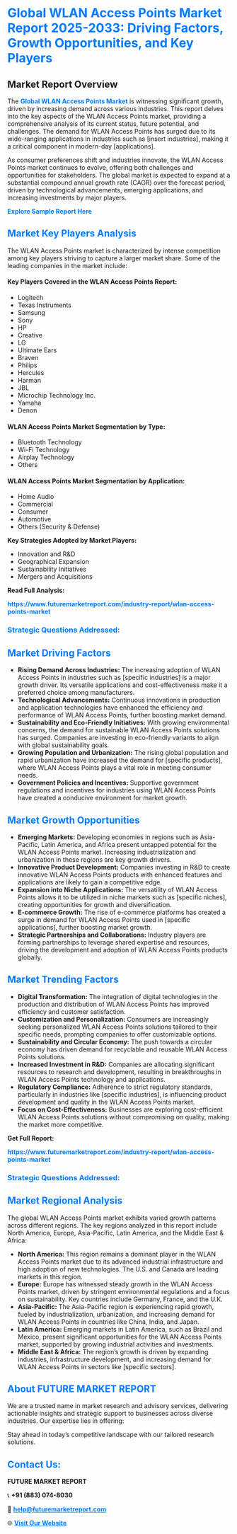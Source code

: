 <h1 style="color: #007BFF;">Global WLAN Access Points Market Report 2025-2033: Driving Factors, Growth Opportunities, and Key Players</h1>

<section id="overview">
<h2>Market Report Overview</h2>
<p>The <a href="https://www.futuremarketreport.com/industry-report/wlan-access-points-market" style="color: #007BFF; text-decoration: none;"><strong>Global WLAN Access Points Market</strong></a> is witnessing significant growth, driven by increasing demand across various industries. This report delves into the key aspects of the WLAN Access Points market, providing a comprehensive analysis of its current status, future potential, and challenges. The demand for WLAN Access Points has surged due to its wide-ranging applications in industries such as [insert industries], making it a critical component in modern-day [applications].</p>
<p>As consumer preferences shift and industries innovate, the WLAN Access Points market continues to evolve, offering both challenges and opportunities for stakeholders. The global market is expected to expand at a substantial compound annual growth rate (CAGR) over the forecast period, driven by technological advancements, emerging applications, and increasing investments by major players.</p>
</section>

<section id="overview">
<p><a href="https://www.futuremarketreport.com/request-sample/reportId=32940" style="color: #007BFF; text-decoration: none;"><strong>Explore Sample Report Here</strong></a></p>
</section>

<section id="key-players">
<h2 style="color: #007BFF;">Market Key Players Analysis</h2>
<p>The WLAN Access Points market is characterized by intense competition among key players striving to capture a larger market share. Some of the leading companies in the market include:</p>
<h4>Key Players Covered in the WLAN Access Points Report:</h4>
<ul><li>Logitech</li><li>Texas Instruments</li><li>Samsung</li><li>Sony</li><li>HP</li><li>Creative</li><li>LG</li><li>Ultimate Ears</li><li>Braven</li><li>Philips</li><li>Hercules</li><li>Harman</li><li>JBL</li><li>Microchip Technology Inc.</li><li>Yamaha</li><li>Denon</li></ul>
<h4>WLAN Access Points Market Segmentation by Type:</h4>
<ul><li>Bluetooth Technology</li><li>Wi-Fi Technology</li><li>Airplay Technology</li><li>Others</li></ul>

<h4>WLAN Access Points Market Segmentation by Application:</h4>
<ul><li>Home Audio</li><li>Commercial</li><li>Consumer</li><li>Automotive</li><li>Others (Security &amp; Defense)</li></ul>
<p><strong>Key Strategies Adopted by Market Players:</strong></p>
<ul>
<li>Innovation and R&D</li>
<li>Geographical Expansion</li>
<li>Sustainability Initiatives</li>
<li>Mergers and Acquisitions</li>
</ul>
</section>

<section>
<p><strong>Read Full Analysis: </strong></p><a href="https://www.futuremarketreport.com/industry-report/wlan-access-points-market" style="color: #007BFF; text-decoration: none;"><strong>https://www.futuremarketreport.com/industry-report/wlan-access-points-market</strong></a>
<h3 style="color: #007BFF;">Strategic Questions Addressed:</h3>
</section>

<section id="driving-factors">
<h2 style="color: #007BFF;">Market Driving Factors</h2>
<ul>
<li><strong>Rising Demand Across Industries:</strong> The increasing adoption of WLAN Access Points in industries such as [specific industries] is a major growth driver. Its versatile applications and cost-effectiveness make it a preferred choice among manufacturers.</li>
<li><strong>Technological Advancements:</strong> Continuous innovations in production and application technologies have enhanced the efficiency and performance of WLAN Access Points, further boosting market demand.</li>
<li><strong>Sustainability and Eco-Friendly Initiatives:</strong> With growing environmental concerns, the demand for sustainable WLAN Access Points solutions has surged. Companies are investing in eco-friendly variants to align with global sustainability goals.</li>
<li><strong>Growing Population and Urbanization:</strong> The rising global population and rapid urbanization have increased the demand for [specific products], where WLAN Access Points plays a vital role in meeting consumer needs.</li>
<li><strong>Government Policies and Incentives:</strong> Supportive government regulations and incentives for industries using WLAN Access Points have created a conducive environment for market growth.</li>
</ul>
</section>

<section id="growth-opportunities">
<h2 style="color: #007BFF;">Market Growth Opportunities</h2>
<ul>
<li><strong>Emerging Markets:</strong> Developing economies in regions such as Asia-Pacific, Latin America, and Africa present untapped potential for the WLAN Access Points market. Increasing industrialization and urbanization in these regions are key growth drivers.</li>
<li><strong>Innovative Product Development:</strong> Companies investing in R&D to create innovative WLAN Access Points products with enhanced features and applications are likely to gain a competitive edge.</li>
<li><strong>Expansion into Niche Applications:</strong> The versatility of WLAN Access Points allows it to be utilized in niche markets such as [specific niches], creating opportunities for growth and diversification.</li>
<li><strong>E-commerce Growth:</strong> The rise of e-commerce platforms has created a surge in demand for WLAN Access Points used in [specific applications], further boosting market growth.</li>
<li><strong>Strategic Partnerships and Collaborations:</strong> Industry players are forming partnerships to leverage shared expertise and resources, driving the development and adoption of WLAN Access Points products globally.</li>
</ul>
</section>

<section id="trending-factors">
<h2 style="color: #007BFF;">Market Trending Factors</h2>
<ul>
<li><strong>Digital Transformation:</strong> The integration of digital technologies in the production and distribution of WLAN Access Points has improved efficiency and customer satisfaction.</li>
<li><strong>Customization and Personalization:</strong> Consumers are increasingly seeking personalized WLAN Access Points solutions tailored to their specific needs, prompting companies to offer customizable options.</li>
<li><strong>Sustainability and Circular Economy:</strong> The push towards a circular economy has driven demand for recyclable and reusable WLAN Access Points solutions.</li>
<li><strong>Increased Investment in R&D:</strong> Companies are allocating significant resources to research and development, resulting in breakthroughs in WLAN Access Points technology and applications.</li>
<li><strong>Regulatory Compliance:</strong> Adherence to strict regulatory standards, particularly in industries like [specific industries], is influencing product development and quality in the WLAN Access Points market.</li>
<li><strong>Focus on Cost-Effectiveness:</strong> Businesses are exploring cost-efficient WLAN Access Points solutions without compromising on quality, making the market more competitive.</li>
</ul>
</section>

<section>
<p><strong>Get Full Report: </strong></p><a href="https://www.futuremarketreport.com/industry-report/wlan-access-points-market" style="color: #007BFF; text-decoration: none;"><strong>https://www.futuremarketreport.com/industry-report/wlan-access-points-market</strong></a>
<h3 style="color: #007BFF;">Strategic Questions Addressed:</h3>
</section>


<section id="regional-analysis">
<h2 style="color: #007BFF;">Market Regional Analysis</h2>
<p>The global WLAN Access Points market exhibits varied growth patterns across different regions. The key regions analyzed in this report include North America, Europe, Asia-Pacific, Latin America, and the Middle East & Africa:</p>
<ul>
<li><strong>North America:</strong> This region remains a dominant player in the WLAN Access Points market due to its advanced industrial infrastructure and high adoption of new technologies. The U.S. and Canada are leading markets in this region.</li>
<li><strong>Europe:</strong> Europe has witnessed steady growth in the WLAN Access Points market, driven by stringent environmental regulations and a focus on sustainability. Key countries include Germany, France, and the U.K.</li>
<li><strong>Asia-Pacific:</strong> The Asia-Pacific region is experiencing rapid growth, fueled by industrialization, urbanization, and increasing demand for WLAN Access Points in countries like China, India, and Japan.</li>
<li><strong>Latin America:</strong> Emerging markets in Latin America, such as Brazil and Mexico, present significant opportunities for the WLAN Access Points market, supported by growing industrial activities and investments.</li>
<li><strong>Middle East & Africa:</strong> The region’s growth is driven by expanding industries, infrastructure development, and increasing demand for WLAN Access Points in sectors like [specific sectors].</li>
</ul>
</section>

<footer>
<h2 style="color: #007BFF;">About FUTURE MARKET REPORT</h2>
<p>We are a trusted name in market research and advisory services, delivering actionable insights and strategic support to businesses across diverse industries. Our expertise lies in offering:</p>

<p>Stay ahead in today’s competitive landscape with our tailored research solutions.</p>

<h2 style="color: #007BFF;">Contact Us:</h2>
<p><strong>FUTURE MARKET REPORT</strong></p>
<p>📞 <strong>+91 (883) 074-8030</strong></p>
<p>📧 <strong><a href="mailto:help@futuremarketreport.com" style="color: #007BFF;">help@futuremarketreport.com</a></strong></p>
<p>🌐 <strong><a href="https://www.futuremarketreport.com/" style="color: #007BFF;">Visit Our Website</a></strong></p>
</footer>